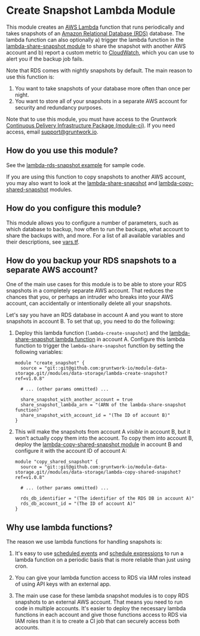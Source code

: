# Create Snapshot Lambda Module

This module creates an [AWS Lambda](https://aws.amazon.com/lambda/) function that runs periodically and takes snapshots 
of an [Amazon Relational Database (RDS)](https://aws.amazon.com/rds/) database. The lambda function can also optionally 
a) trigger the lambda function in the [lambda-share-snapshot module](/modules/lambda-share-snapshot) to share the 
snapshot with another AWS account and b) report a custom metric to [CloudWatch](https://aws.amazon.com/cloudwatch/), 
which you can use to alert you if the backup job fails.

Note that RDS comes with nightly snapshots by default. The main reason to use this function is:

1. You want to take snapshots of your database more often than once per night.
1. You want to store all of your snapshots in a separate AWS account for security and redundancy purposes.

Note that to use this module, you must have access to the Gruntwork [Continuous Delivery Infrastructure Package 
(module-ci)](https://github.com/gruntwork-io/module-ci). If you need access, email support@gruntwork.io.




## How do you use this module?

See the [lambda-rds-snapshot example](/examples/lambda-rds-snapshot) for sample code. 

If you are using this function to copy snapshots to another AWS account, you may also want to look at the 
[lambda-share-snapshot](/modules/lambda-share-snapshot) and 
[lambda-copy-shared-snapshot](/modules/lambda-copy-shared-snapshot) modules.



## How do you configure this module?

This module allows you to configure a number of parameters, such as which database to backup, how often to run the 
backups, what account to share the backups with, and more. For a list of all available variables and their 
descriptions, see [vars.tf](./vars.tf).



## How do you backup your RDS snapshots to a separate AWS account?

One of the main use cases for this module is to be able to store your RDS snapshots in a completely separate AWS account.
That reduces the chances that you, or perhaps an intruder who breaks into your AWS account, can accidentally or
intentionally delete all your snapshots.

Let's say you have an RDS database in account A and you want to store snapshots in account B. To set that up, you need
to do the following:

1. Deploy this lambda function (`lambda-create-snapshot`) and the [lambda-share-snapshot
   lambda function](/modules/lambda-share-snapshot) in account A. Configure this lambda function to trigger the 
   `lambda-share-snapshot` function by setting the following variables:
   
    ```hcl
    module "create_snapshot" {
      source = "git::git@github.com:gruntwork-io/module-data-storage.git//modules/data-storage/lambda-create-snapshot?ref=v1.0.8"
 
      # ... (other params ommitted) ...
 
      share_snapshot_with_another_account = true
      share_snapshot_lambda_arn = "(ARN of the lambda-share-snapshot function)"
      share_snapshot_with_account_id = "(The ID of account B)"
    }
    ```
    
1. This will make the snapshots from account A *visible* in account B, but it won't actually copy them into the 
   account. To copy them into account B, deploy the [lambda-copy-shared-snapshot 
   module](/modules/lambda-copy-shared-snapshot) in account B and configure it with the account ID of account A: 
   
    ```hcl
    module "copy_shared_snapshot" {
      source = "git::git@github.com:gruntwork-io/module-data-storage.git//modules/data-storage/lambda-copy-shared-snapshot?ref=v1.0.8"
 
      # ... (other params ommitted) ...
 
      rds_db_identifier = "(The identifier of the RDS DB in account A)"
      rds_db_account_id = "(The ID of account A)"
    }
    ```



## Why use lambda functions?

The reason we use lambda functions for handling snapshots is:

1. It's easy to use [scheduled events](http://docs.aws.amazon.com/lambda/latest/dg/with-scheduled-events.html) and
   [schedule expressions](http://docs.aws.amazon.com/lambda/latest/dg/tutorial-scheduled-events-schedule-expressions.html)
   to run a lambda function on a periodic basis that is more reliable than just using cron.

1. You can give your lambda function access to RDS via IAM roles instead of using API keys with an external app.

1. The main use case for these lambda snapshot modules is to copy RDS snapshots to an external AWS account. That means
   you need to run code in multiple accounts. It's easier to deploy the necessary lambda functions in each account
   and give those functions access to RDS via IAM roles than it is to create a CI job that can securely access both
   accounts.



